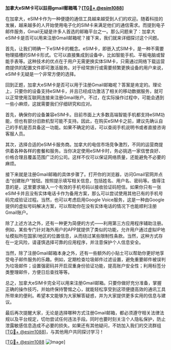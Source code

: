 **加拿大eSIM卡可以註冊gmail郵箱嗎？[[TG💪+ @esim1088](https://t.me/s/esim1088)]**

在加拿大，eSIM卡作为一种便捷的通信工具越来越受到人们的欢迎。随着科技的发展，越来越多的人开始使用电子化的SIM卡来满足他们的通信需求。而提到电子邮件服务，Gmail无疑是许多人首选的邮箱平台之一。那么问题来了：加拿大eSIM卡是否可以用来注册Gmail邮箱呢？接下来，我们就来详细探讨这个问题。

首先，让我们明确一下eSIM卡的概念。eSIM卡，即嵌入式SIM卡，是一种不需要物理插槽的SIM卡形式。它可以直接集成到设备中，比如智能手机、平板电脑或智能手表等。这种技术的优点在于用户无需更换实体SIM卡，只需通过网络下载运营商提供的配置文件即可激活服务。对于经常旅行或需要频繁更换设备的用户来说，eSIM卡无疑是一个非常方便的选择。

回到正题，加拿大eSIM卡是否可以用于注册Gmail邮箱呢？答案是肯定的。理论上，只要你的设备支持eSIM卡，并且已经成功激活了相关的移动数据服务，就可以正常使用互联网连接来注册Gmail账户。不过，在实际操作过程中，可能会遇到一些小麻烦，这就需要我们仔细研究和应对。

首先，确保你的设备兼容eSIM卡。目前市面上大多数高端智能手机都支持eSIM功能，但也有部分旧款机型可能不支持。因此，在购买eSIM卡之前，建议先确认自己的手机是否具备这一功能。如果不确定的话，可以查阅手机说明书或者直接咨询客服人员。

其次，选择合适的eSIM卡服务商。加拿大的电信市场竞争激烈，不同的运营商提供着各种各样的套餐和服务。当你决定使用eSIM卡时，务必挑选一家信誉良好、价格合理且覆盖范围广泛的公司。这样不仅可以保证网络质量，还能避免不必要的麻烦。

接下来就是注册Gmail邮箱的具体步骤了。打开你的浏览器，访问Gmail官网并点击“创建账户”按钮。按照提示填写相关信息，包括姓名、用户名、密码等。值得注意的是，这里要求输入一个有效的手机号码以接收验证码短信。如果你只有一张eSIM卡并且没有实体电话卡作为备用方案，那么可以尝试使用其他已有的手机号码完成验证过程。当然，也可以考虑启用Google Voice服务，这是一种由Google提供的虚拟号码解决方案，可以帮助你在没有实体电话的情况下也能顺利注册Gmail账户。

除了上述方法之外，还有一种更为简便的方式——利用第三方应用程序辅助注册。例如，某些专门针对海外用户的APP就提供了类似的功能，允许用户通过虚拟IP地址模拟所在国家/地区的位置信息，从而绕过某些限制性条款。当然，这种方式存在一定风险，请谨慎选择可靠的应用程序，并注意保护个人信息安全。

当然，除了注册Gmail邮箱本身之外，还有一些额外的小贴士可以帮助你更好地享受电子邮件服务的乐趣。例如，定期检查垃圾邮件过滤设置，避免重要邮件被误判为垃圾邮件；设置强密码并开启双重身份验证功能，提高账户安全性；利用标签分类整理邮件，方便日后查找等等。

总之，加拿大eSIM卡完全可以用来注册Gmail邮箱。只要你做好充分准备，掌握正确的操作技巧，并始终保持警惕之心，就能轻松享受到这项便捷高效的通讯工具所带来的便利。希望本文能够为大家解答疑惑，并为大家提供更多实用的信息与建议。

最后再次提醒大家，无论是选择哪种方式注册Gmail邮箱，都必须遵守相关法律法规以及平台规定，切勿尝试任何违法手段。同时也要时刻关注个人隐私保护，防止泄露敏感信息造成不必要的损失。如果还有其他疑问，不妨加入我们的交流群组[[TG💪+ @esim1088](https://t.me/s/esim1088)]，与其他用户共同探讨学习！

[[TG💪+ @esim1088](https://t.me/s/esim1088) ![Image](https://i.postimg.cc/4NQfJmqS/Snipaste-2025-05-13-00-14-12.png)]